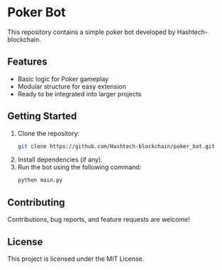 # Poker Bot

This repository contains a simple poker bot developed by Hashtech-blockchain.

## Features

- Basic logic for Poker gameplay
- Modular structure for easy extension
- Ready to be integrated into larger projects

## Getting Started

1. Clone the repository:
   ```bash
   git clone https://github.com/Hashtech-blockchain/poker_bot.git
   ```
2. Install dependencies (if any).
3. Run the bot using the following command:
   ```bash
   python main.py
   ```

## Contributing

Contributions, bug reports, and feature requests are welcome!

## License

This project is licensed under the MIT License.